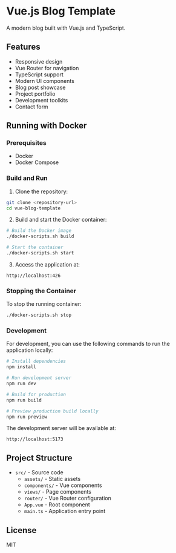 # Vue.js Blog Template

A modern blog built with Vue.js and TypeScript.

## Features

- Responsive design
- Vue Router for navigation
- TypeScript support
- Modern UI components
- Blog post showcase
- Project portfolio
- Development toolkits
- Contact form

## Running with Docker

### Prerequisites

- Docker
- Docker Compose

### Build and Run

1. Clone the repository:
```bash
git clone <repository-url>
cd vue-blog-template
```

2. Build and start the Docker container:
```bash
# Build the Docker image
./docker-scripts.sh build

# Start the container
./docker-scripts.sh start
```

3. Access the application at:
```
http://localhost:426
```

### Stopping the Container

To stop the running container:
```bash
./docker-scripts.sh stop
```

### Development

For development, you can use the following commands to run the application locally:

```bash
# Install dependencies
npm install

# Run development server
npm run dev

# Build for production
npm run build

# Preview production build locally
npm run preview
```

The development server will be available at:
```
http://localhost:5173
```

## Project Structure

- `src/` - Source code
  - `assets/` - Static assets
  - `components/` - Vue components
  - `views/` - Page components
  - `router/` - Vue Router configuration
  - `App.vue` - Root component
  - `main.ts` - Application entry point

## License

MIT